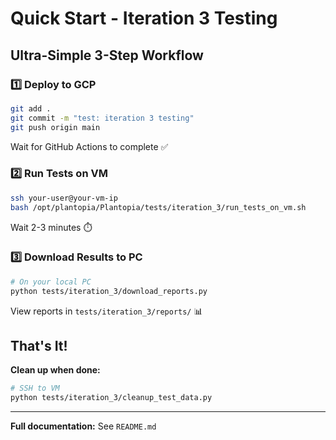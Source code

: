 # Quick Start - Iteration 3 Testing

## Ultra-Simple 3-Step Workflow

### 1️⃣ Deploy to GCP
```bash
git add .
git commit -m "test: iteration 3 testing"
git push origin main
```
Wait for GitHub Actions to complete ✅

### 2️⃣ Run Tests on VM
```bash
ssh your-user@your-vm-ip
bash /opt/plantopia/Plantopia/tests/iteration_3/run_tests_on_vm.sh
```
Wait 2-3 minutes ⏱️

### 3️⃣ Download Results to PC
```bash
# On your local PC
python tests/iteration_3/download_reports.py
```
View reports in `tests/iteration_3/reports/` 📊

## That's It!

**Clean up when done:**
```bash
# SSH to VM
python tests/iteration_3/cleanup_test_data.py
```

---

**Full documentation:** See `README.md`
